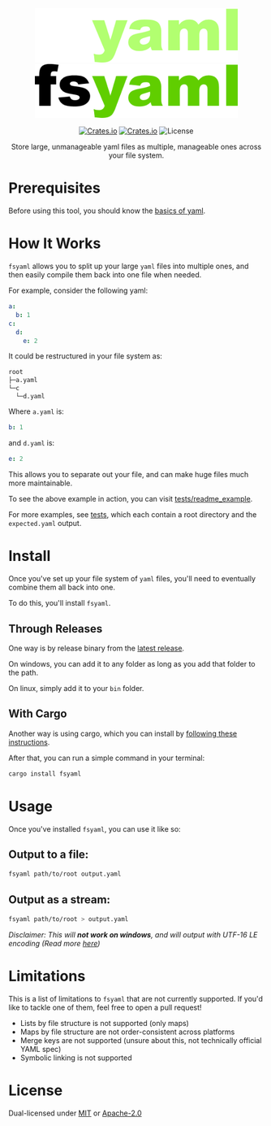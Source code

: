 <div align="center">

<img src="res/dark_logo.png#gh-dark-mode-only" alt="fsyaml" width="400px"></img>
<img src="res/light_logo.png#gh-light-mode-only" alt="fsyaml" width="400px"></img>

[![Crates.io](https://img.shields.io/crates/v/fsyaml?style=for-the-badge)](https://crates.io/crates/fsyaml)
[![Crates.io](https://img.shields.io/crates/d/fsyaml?style=for-the-badge)](https://crates.io/crates/fsyaml)
![License](https://img.shields.io/crates/l/fsyaml?style=for-the-badge)

Store large, unmanageable yaml files as multiple, manageable ones across your file system.

</div>

# Prerequisites

Before using this tool, you should know the [basics of yaml](https://yaml.org/).

# How It Works

`fsyaml` allows you to split up your large `yaml` files into multiple ones, and then easily compile them back into one file when needed.

For example, consider the following yaml:
```yaml
a:
  b: 1
c:
  d:
    e: 2
```

It could be restructured in your file system as:
```
root
├─a.yaml
└─c
  └─d.yaml
```

Where `a.yaml` is:
```yaml
b: 1
```

and `d.yaml` is:
```yaml
e: 2
```

This allows you to separate out your file, and can make huge files much more maintainable.

To see the above example in action, you can visit [tests/readme_example](https://github.com/Timothy-Gonzalez/fsyaml/tree/main/tests/readme_example).

For more examples, see [tests](https://github.com/Timothy-Gonzalez/fsyaml/tree/main/tests), which each contain a root directory and the `expected.yaml` output.

# Install

Once you've set up your file system of `yaml` files, you'll need to eventually combine them all back into one.

To do this, you'll install `fsyaml`.

## Through Releases

One way is by release binary from the [latest release](https://github.com/Timothy-Gonzalez/fsyaml/releases/latest).

On windows, you can add it to any folder as long as you add that folder to the path.

On linux, simply add it to your `bin` folder.

## With Cargo

Another way is using cargo, which you can install by [following these instructions](https://doc.rust-lang.org/cargo/getting-started/installation.html).

After that, you can run a simple command in your terminal:
```bash
cargo install fsyaml
```

# Usage

Once you've installed `fsyaml`, you can use it like so:

## Output to a file:
```bash
fsyaml path/to/root output.yaml
```

## Output as a stream:

```bash
fsyaml path/to/root > output.yaml
```
*Disclaimer: This will **not work on windows**, and will output with UTF-16 LE encoding (Read more [here](https://stackoverflow.com/a/65192064/14898421))*

# Limitations

This is a list of limitations to `fsyaml` that are not currently supported. If you'd like to tackle one of them, feel free to open a pull request!

* Lists by file structure is not supported (only maps)
* Maps by file structure are not order-consistent across platforms
* Merge keys are not supported (unsure about this, not technically official YAML spec)
* Symbolic linking is not supported

# License

Dual-licensed under [MIT](https://github.com/Timothy-Gonzalez/fsyaml/blob/main/LICENSE_MIT) or [Apache-2.0](https://github.com/Timothy-Gonzalez/fsyaml/blob/main/LICENSE_APACHE_2.0)
